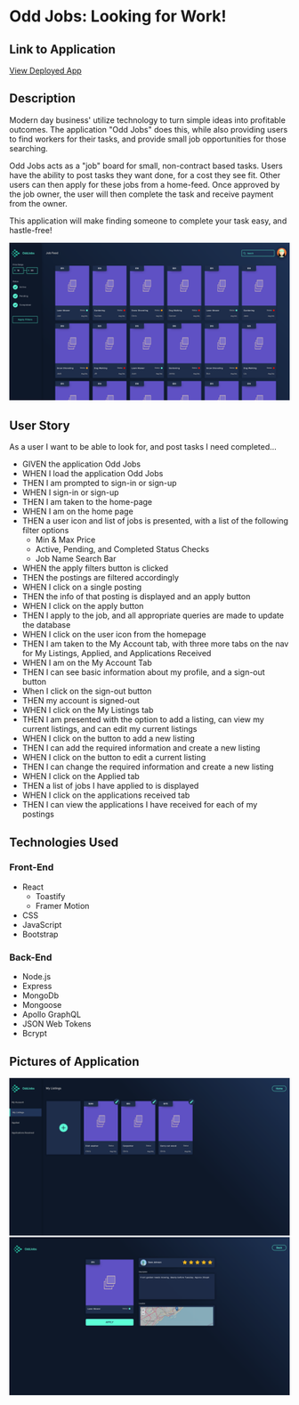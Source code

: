 # Odd Jobs: Looking for Work!

## Link to Application

[View Deployed App](https://project3-oddjobs.herokuapp.com/)

## Description
Modern day business' utilize technology to turn simple ideas into profitable outcomes.  The application "Odd Jobs" does this, while also providing users to find workers for their tasks, and provide small job opportunities for those searching.

Odd Jobs acts as a "job" board for small, non-contract based tasks.  Users have the ability to post tasks they want done, for a cost they see fit.  Other users can then apply for these jobs from a home-feed.  Once approved by the job owner, the user will then complete the task and receive payment from the owner.

This application will make finding someone to complete your task easy, and hastle-free!

![Fullsize webpage](./client/src/img/screenshot/feed.png)

## User Story
As a user I want to be able to look for, and post tasks I need completed...

* GIVEN the application Odd Jobs
* WHEN I load the application Odd Jobs
* THEN I am prompted to sign-in or sign-up
* WHEN I sign-in or sign-up
* THEN I am taken to the home-page
* WHEN I am on the home page
* THEN a user icon and list of jobs is presented, with a list of the following filter options
    * Min & Max Price
    * Active, Pending, and Completed Status Checks
    * Job Name Search Bar
* WHEN the apply filters button is clicked
* THEN the postings are filtered accordingly
* WHEN I click on a single posting
* THEN the info of that posting is displayed and an apply button
* WHEN I click on the apply button
* THEN I apply to the job, and all appropriate queries are made to update the database
* WHEN I click on the user icon from the homepage
* THEN I am taken to the My Account tab, with three more tabs on the nav for My Listings, Applied, and Applications Received
* WHEN I am on the My Account Tab
* THEN I can see basic information about my profile, and a sign-out button
* When I click on the sign-out button
* THEN my account is signed-out
* WHEN I click on the My Listings tab
* THEN I am presented with the option to add a listing, can view my current listings, and can edit my current listings
* WHEN I click on the button to add a new listing
* THEN I can add the required information and create a new listing
* WHEN I click on the button to edit a current listing
* THEN I can change the required information and create a new listing
* WHEN I click on the Applied tab
* THEN a list of jobs I have applied to is displayed
* WHEN I click on the applications received tab
* THEN I can view the applications I have received for each of my postings

## Technologies Used

### Front-End
* React
    * Toastify
    * Framer Motion
* CSS
* JavaScript
* Bootstrap

### Back-End
* Node.js
* Express
* MongoDb
* Mongoose
* Apollo GraphQL
* JSON Web Tokens
* Bcrypt

## Pictures of Application

![Fullsize webpage](./client/src/img/screenshot/listing.png)
![Fullsize webpage](./client/src/img/screenshot/single.png)
